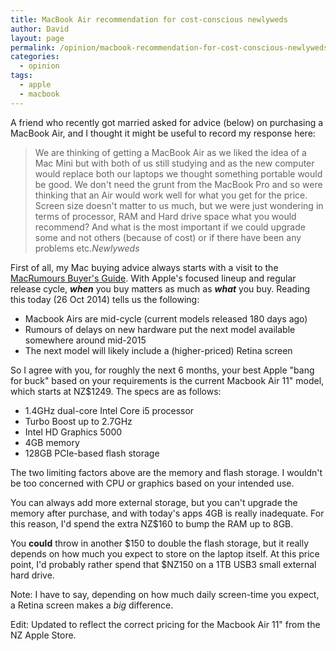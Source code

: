 ```yaml
---
title: MacBook Air recommendation for cost-conscious newlyweds
author: David
layout: page
permalink: /opinion/macbook-recommendation-for-cost-conscious-newlyweds/
categories:
  - opinion
tags:
  - apple
  - macbook
---
```

A friend who recently got married asked for advice (below) on purchasing a MacBook Air, and I thought it might be useful to record my response here:

> We are thinking of getting a MacBook Air as we liked the idea of a Mac Mini but with both of us still studying and as the new computer would replace both our laptops we thought something portable would be good. We don't need the grunt from the MacBook Pro and so were thinking that an Air would work well for what you get for the price. Screen size doesn't matter to us much, but we were just wondering in terms of processor, RAM and Hard drive space what you would recommend? And what is the most important if we could upgrade some and not others (because of cost) or if there have been any problems etc.<cite>Newlyweds</cite>

First of all, my Mac buying advice always starts with a visit to the [MacRumours Buyer's Guide][1]. With Apple's focused lineup and regular release cycle, ***when*** you buy matters as much as ***what*** you buy. Reading this today (26 Oct 2014) tells us the following:

  * Macbook Airs are mid-cycle (current models released 180 days ago)
  * Rumours of delays on new hardware put the next model available somewhere around mid-2015
  * The next model will likely include a (higher-priced) Retina screen

So I agree with you, for roughly the next 6 months, your best Apple "bang for buck" based on your requirements is the current Macbook Air 11" model, which starts at NZ$1249. The specs are as follows:

  * 1&#46;4GHz dual-core Intel Core i5 processor
  * Turbo Boost up to 2.7GHz
  * Intel HD Graphics 5000
  * 4GB memory
  * 128GB PCIe-based flash storage

The two limiting factors above are the memory and flash storage. I wouldn't be too concerned with CPU or graphics based on your intended use.

You can always add more external storage, but you can't upgrade the memory after purchase, and with today's apps 4GB is really inadequate. For this reason, I'd spend the extra NZ$160 to bump the RAM up to 8GB.

You **could** throw in another $150 to double the flash storage, but it really depends on how much you expect to store on the laptop itself. At this price point, I'd probably rather spend that $NZ150 on a 1TB USB3 small external hard drive.

Note: I have to say, depending on how much daily screen-time you expect, a Retina screen makes a *big* difference.

Edit: Updated to reflect the correct pricing for the Macbook Air 11" from the NZ Apple Store.

 [1]: http://buyersguide.macrumors.com/
